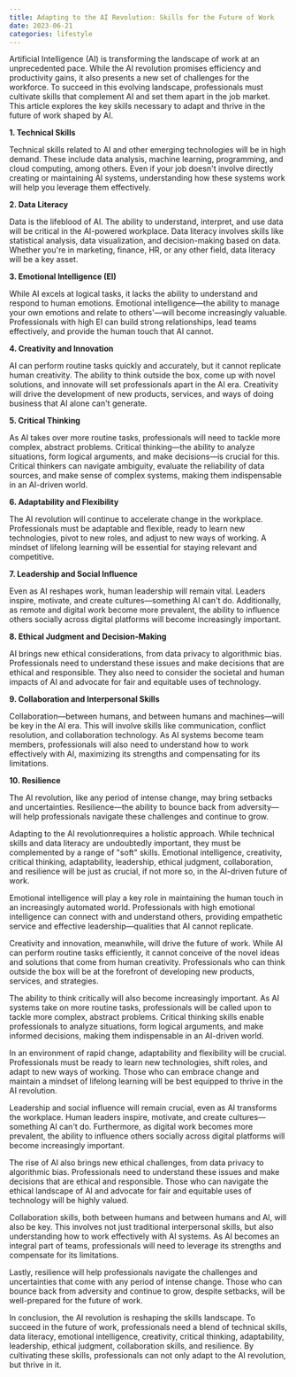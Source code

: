 ```yaml
---
title: Adapting to the AI Revolution: Skills for the Future of Work
date: 2023-06-21
categories: lifestyle
---
```

Artificial Intelligence (AI) is transforming the landscape of work at an unprecedented pace. While the AI revolution promises efficiency and productivity gains, it also presents a new set of challenges for the workforce. To succeed in this evolving landscape, professionals must cultivate skills that complement AI and set them apart in the job market. This article explores the key skills necessary to adapt and thrive in the future of work shaped by AI.

**1. Technical Skills**

Technical skills related to AI and other emerging technologies will be in high demand. These include data analysis, machine learning, programming, and cloud computing, among others. Even if your job doesn't involve directly creating or maintaining AI systems, understanding how these systems work will help you leverage them effectively.

**2. Data Literacy**

Data is the lifeblood of AI. The ability to understand, interpret, and use data will be critical in the AI-powered workplace. Data literacy involves skills like statistical analysis, data visualization, and decision-making based on data. Whether you're in marketing, finance, HR, or any other field, data literacy will be a key asset.

**3. Emotional Intelligence (EI)**

While AI excels at logical tasks, it lacks the ability to understand and respond to human emotions. Emotional intelligence—the ability to manage your own emotions and relate to others'—will become increasingly valuable. Professionals with high EI can build strong relationships, lead teams effectively, and provide the human touch that AI cannot.

**4. Creativity and Innovation**

AI can perform routine tasks quickly and accurately, but it cannot replicate human creativity. The ability to think outside the box, come up with novel solutions, and innovate will set professionals apart in the AI era. Creativity will drive the development of new products, services, and ways of doing business that AI alone can't generate.

**5. Critical Thinking**

As AI takes over more routine tasks, professionals will need to tackle more complex, abstract problems. Critical thinking—the ability to analyze situations, form logical arguments, and make decisions—is crucial for this. Critical thinkers can navigate ambiguity, evaluate the reliability of data sources, and make sense of complex systems, making them indispensable in an AI-driven world.

**6. Adaptability and Flexibility**

The AI revolution will continue to accelerate change in the workplace. Professionals must be adaptable and flexible, ready to learn new technologies, pivot to new roles, and adjust to new ways of working. A mindset of lifelong learning will be essential for staying relevant and competitive.

**7. Leadership and Social Influence**

Even as AI reshapes work, human leadership will remain vital. Leaders inspire, motivate, and create cultures—something AI can't do. Additionally, as remote and digital work become more prevalent, the ability to influence others socially across digital platforms will become increasingly important.

**8. Ethical Judgment and Decision-Making**

AI brings new ethical considerations, from data privacy to algorithmic bias. Professionals need to understand these issues and make decisions that are ethical and responsible. They also need to consider the societal and human impacts of AI and advocate for fair and equitable uses of technology.

**9. Collaboration and Interpersonal Skills**

Collaboration—between humans, and between humans and machines—will be key in the AI era. This will involve skills like communication, conflict resolution, and collaboration technology. As AI systems become team members, professionals will also need to understand how to work effectively with AI, maximizing its strengths and compensating for its limitations.

**10. Resilience**

The AI revolution, like any period of intense change, may bring setbacks and uncertainties. Resilience—the ability to bounce back from adversity—will help professionals navigate these challenges and continue to grow.

Adapting to the AI revolutionrequires a holistic approach. While technical skills and data literacy are undoubtedly important, they must be complemented by a range of "soft" skills. Emotional intelligence, creativity, critical thinking, adaptability, leadership, ethical judgment, collaboration, and resilience will be just as crucial, if not more so, in the AI-driven future of work.

Emotional intelligence will play a key role in maintaining the human touch in an increasingly automated world. Professionals with high emotional intelligence can connect with and understand others, providing empathetic service and effective leadership—qualities that AI cannot replicate.

Creativity and innovation, meanwhile, will drive the future of work. While AI can perform routine tasks efficiently, it cannot conceive of the novel ideas and solutions that come from human creativity. Professionals who can think outside the box will be at the forefront of developing new products, services, and strategies.

The ability to think critically will also become increasingly important. As AI systems take on more routine tasks, professionals will be called upon to tackle more complex, abstract problems. Critical thinking skills enable professionals to analyze situations, form logical arguments, and make informed decisions, making them indispensable in an AI-driven world.

In an environment of rapid change, adaptability and flexibility will be crucial. Professionals must be ready to learn new technologies, shift roles, and adapt to new ways of working. Those who can embrace change and maintain a mindset of lifelong learning will be best equipped to thrive in the AI revolution.

Leadership and social influence will remain crucial, even as AI transforms the workplace. Human leaders inspire, motivate, and create cultures—something AI can't do. Furthermore, as digital work becomes more prevalent, the ability to influence others socially across digital platforms will become increasingly important.

The rise of AI also brings new ethical challenges, from data privacy to algorithmic bias. Professionals need to understand these issues and make decisions that are ethical and responsible. Those who can navigate the ethical landscape of AI and advocate for fair and equitable uses of technology will be highly valued.

Collaboration skills, both between humans and between humans and AI, will also be key. This involves not just traditional interpersonal skills, but also understanding how to work effectively with AI systems. As AI becomes an integral part of teams, professionals will need to leverage its strengths and compensate for its limitations.

Lastly, resilience will help professionals navigate the challenges and uncertainties that come with any period of intense change. Those who can bounce back from adversity and continue to grow, despite setbacks, will be well-prepared for the future of work.

In conclusion, the AI revolution is reshaping the skills landscape. To succeed in the future of work, professionals need a blend of technical skills, data literacy, emotional intelligence, creativity, critical thinking, adaptability, leadership, ethical judgment, collaboration skills, and resilience. By cultivating these skills, professionals can not only adapt to the AI revolution, but thrive in it.